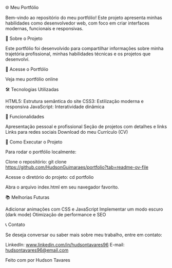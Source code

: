🌐 Meu Portfólio

Bem-vindo ao repositório do meu portfólio! Este projeto apresenta minhas habilidades como desenvolvedor web, com foco em criar interfaces modernas, funcionais e responsivas.

📌 Sobre o Projeto

Este portfólio foi desenvolvido para compartilhar informações sobre minha trajetória profissional, minhas habilidades técnicas e os projetos que desenvolvi.

🔗 Acesse o Portfólio

Veja meu portfólio online

🛠️ Tecnologias Utilizadas

HTML5: Estrutura semântica do site
CSS3: Estilização moderna e responsiva
JavaScript: Interatividade dinâmica

📄 Funcionalidades

Apresentação pessoal e profissional
Seção de projetos com detalhes e links
Links para redes sociais
Download do meu Currículo (CV)

🚀 Como Executar o Projeto

Para rodar o portfólio localmente:

Clone o repositório: git clone https://github.com/HudsonGuimaraes/portfolio?tab=readme-ov-file

Acesse o diretório do projeto: cd portfolio

Abra o arquivo index.html em seu navegador favorito.

📚 Melhorias Futuras

Adicionar animações com CSS e JavaScript
Implementar um modo escuro (dark mode)
Otimização de performance e SEO

📞 Contato

Se deseja conversar ou saber mais sobre meu trabalho, entre em contato:

LinkedIn: www.linkedin.com/in/hudsontavares96
E-mail: hudsontavares96@email.com

Feito com por Hudson Tavares
